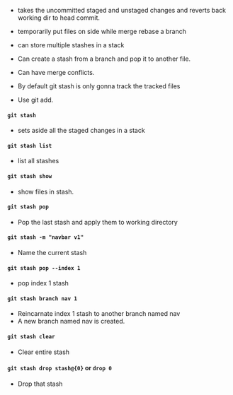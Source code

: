 - takes the uncommitted staged and unstaged changes and reverts back working dir to head commit.
- temporarily put files on side while merge rebase a branch
- can store multiple stashes in a stack
- Can create a stash from a branch and pop it to another file.
- Can have merge conflicts.


- By default git stash is only gonna track the tracked files
- Use git add.

#### `git stash`
- sets aside all the staged changes in a stack

#### `git stash list`
- list all stashes

#### `git stash show`
- show files in stash.

#### `git stash pop`
- Pop the last stash and apply them to working directory

#### `git stash -m "navbar v1"`
- Name the current stash

#### `git stash pop --index 1`
- pop index 1 stash

#### `git stash branch nav 1`
- Reincarnate index 1 stash to another branch named nav
- A new branch named nav is created.

#### `git stash clear`
- Clear entire stash

#### `git stash drop stash@{0}` or `drop 0`
- Drop that stash